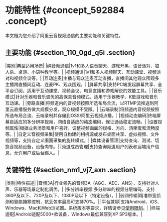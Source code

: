 # 功能特性 {#concept_592884 .concept}

本文档为您介绍了阿里云音视频通信的主要功能和关键特性。

## 主要功能 {#section_110_0gd_q5i .section}

|类别|典型适用场景|
|纯音频通信|1v1和多人语音聊天、游戏开黑、语音派对、狼人杀、桌游、小语种教学等。|
|视频通话|1v1和多人视频聊天、互动课堂、视频派对和视频会议等。|
|互动连麦|主播与观众连麦互动直播，直播间其他观众围观多主播跨直播间互动、连麦PK、观众围观。|
|屏幕共享|支持PC端发起屏幕共享、全平台订阅，适用于互动课堂、视频会议、电竞直播和游戏解说的效能工具。|
|音乐模式|针对乐器和音乐调优的高保真音频模式，适用于乐器教学、K歌游戏和音乐互动课。|
|旁路直播|将频道内的音视频按照所选布局合流，以RTMP流推送到阿里云直播服务做大规模分发，观众规模不受限。|
|云端录制|将频道内音视频按照所选布局合流、云端录制并存储到OSS/阿里云视频点播。|
|视频动态编码|终端屏幕自适应的多分辨率视频，网络自适应的动态编码，保证通话稳定流畅。|
|设置视频属性|根据业务场景和用户喜好，调整视频画面的规格、方向、清晰度和流畅度等。|
|自定义音视频采集|使用自构建的相机源或发布桌面共享、虚拟视频、文件视频等，支持自定义画面采集的旋转模式。|
|媒体设备管理|支持查询、测试、切换音视频设备，设备向导。|
|频道成员管理|支持查询频道用户列表和远端用户信息，允许用户或后台踢人。|

## 关键特性 {#section_nm1_vj7_axn .section}

|类别|特性描述|
|音频3A|行业领先的音频3A（AGC、AEC、ANS），支持针对人声、乐器等场景定制化调优。|
|多分辨率视频|多分辨率的视频分层编码，支持360P及以下、720P及以下、1080P及以下（特定设备）。|
|弱网传输|精准带宽侦测和智能拥塞控制，抗丢包率最高可支持70%。|
|平台兼容|支持Android、iOS、Windows、Mac和Web浏览器。系统版本等要求，详情请参见[使用限制](cn.zh-CN/产品简介/使用限制.md#)。|
|终端适配|Android适配5000+款设备，Windows最低兼容到XP SP3版本。|

